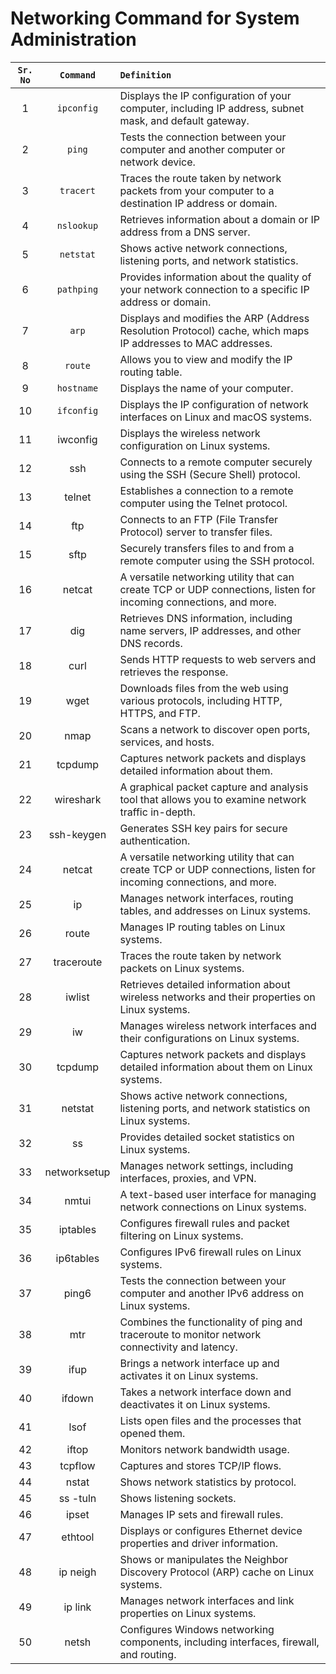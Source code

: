 # Networking Command for System Administration

| ```Sr. No``` | ```Command``` | ```Definition``` |
| :---: | :---: | :--- |
| 1 | `ipconfig` | Displays the IP configuration of your computer, including IP address, subnet mask, and default gateway. |
| 2 | `ping` | Tests the connection between your computer and another computer or network device. |
| 3 | `tracert` | Traces the route taken by network packets from your computer to a destination IP address or domain. |
| 4 | `nslookup` | Retrieves information about a domain or IP address from a DNS server. |
| 5 | `netstat` | Shows active network connections, listening ports, and network statistics. |
| 6 | `pathping` | Provides information about the quality of your network connection to a specific IP address or domain. |
| 7 | `arp` | Displays and modifies the ARP (Address Resolution Protocol) cache, which maps IP addresses to MAC addresses. |
| 8 | `route` | Allows you to view and modify the IP routing table. |
| 9 | `hostname` | Displays the name of your computer. |
| 10 | `ifconfig` | Displays the IP configuration of network interfaces on Linux and macOS systems. |
| 11 | iwconfig | Displays the wireless network configuration on Linux systems. |
| 12 | ssh | Connects to a remote computer securely using the SSH (Secure Shell) protocol. |
| 13 | telnet | Establishes a connection to a remote computer using the Telnet protocol. |
| 14 | ftp | Connects to an FTP (File Transfer Protocol) server to transfer files. |
| 15 | sftp | Securely transfers files to and from a remote computer using the SSH protocol. |
| 16 | netcat | A versatile networking utility that can create TCP or UDP connections, listen for incoming connections, and more. |
| 17 | dig | Retrieves DNS information, including name servers, IP addresses, and other DNS records. |
| 18 | curl | Sends HTTP requests to web servers and retrieves the response. |
| 19 | wget | Downloads files from the web using various protocols, including HTTP, HTTPS, and FTP. |
| 20 | nmap | Scans a network to discover open ports, services, and hosts. |
| 21 | tcpdump | Captures network packets and displays detailed information about them. |
| 22 | wireshark | A graphical packet capture and analysis tool that allows you to examine network traffic in-depth. |
| 23 | ssh-keygen | Generates SSH key pairs for secure authentication. |
| 24 | netcat | A versatile networking utility that can create TCP or UDP connections, listen for incoming connections, and more. |
| 25 | ip | Manages network interfaces, routing tables, and addresses on Linux systems. |
| 26 | route | Manages IP routing tables on Linux systems. |
| 27 | traceroute | Traces the route taken by network packets on Linux systems. |
| 28 | iwlist | Retrieves detailed information about wireless networks and their properties on Linux systems. |
| 29 | iw | Manages wireless network interfaces and their configurations on Linux systems. |
| 30 | tcpdump | Captures network packets and displays detailed information about them on Linux systems. |
| 31 | netstat | Shows active network connections, listening ports, and network statistics on Linux systems. |
| 32 | ss | Provides detailed socket statistics on Linux systems. |
| 33 | networksetup | Manages network settings, including interfaces, proxies, and VPN. |
| 34 | nmtui | A text-based user interface for managing network connections on Linux systems. |
| 35 | iptables | Configures firewall rules and packet filtering on Linux systems. |
| 36 | ip6tables | Configures IPv6 firewall rules on Linux systems. |
| 37 | ping6 | Tests the connection between your computer and another IPv6 address on Linux systems. |
| 38 | mtr | Combines the functionality of ping and traceroute to monitor network connectivity and latency. |
| 39 | ifup | Brings a network interface up and activates it on Linux systems. |
| 40 | ifdown | Takes a network interface down and deactivates it on Linux systems. |
| 41 | lsof | Lists open files and the processes that opened them. |
| 42 | iftop | Monitors network bandwidth usage. |
| 43 | tcpflow | Captures and stores TCP/IP flows. |
| 44 | nstat | Shows network statistics by protocol. |
| 45 | ss -tuln | Shows listening sockets. |
| 46 | ipset | Manages IP sets and firewall rules. |
| 47 | ethtool | Displays or configures Ethernet device properties and driver information. |
| 48 | ip neigh | Shows or manipulates the Neighbor Discovery Protocol (ARP) cache on Linux systems. |
| 49 | ip link | Manages network interfaces and link properties on Linux systems. |
| 50 | netsh | Configures Windows networking components, including interfaces, firewall, and routing. |

